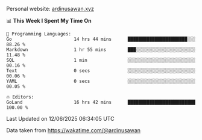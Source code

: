 Personal website: [ardinusawan.xyz](https://ardinusawan.xyz)

<!--START_SECTION:waka-->
📊 **This Week I Spent My Time On** 

```text
💬 Programming Languages: 
Go                       14 hrs 44 mins      ██████████████████████░░░   88.26 % 
Markdown                 1 hr 55 mins        ███░░░░░░░░░░░░░░░░░░░░░░   11.48 % 
SQL                      1 min               ░░░░░░░░░░░░░░░░░░░░░░░░░   00.16 % 
Text                     0 secs              ░░░░░░░░░░░░░░░░░░░░░░░░░   00.06 % 
YAML                     0 secs              ░░░░░░░░░░░░░░░░░░░░░░░░░   00.05 % 

🔥 Editors: 
GoLand                   16 hrs 42 mins      █████████████████████████   100.00 % 
```


 Last Updated on 12/06/2025 06:34:05 UTC
<!--END_SECTION:waka-->
Data taken from https://wakatime.com/@ardinusawan
